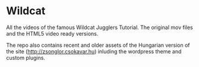 # Wildcat

All the videos of the famous Wildcat Jugglers Tutorial. The original mov files and the HTML5 video ready versions.

The repo also contains recent and older assets of the Hungarian version of the site (http://zsonglor.csokavar.hu) inluding the wordpress theme and custom plugins.
